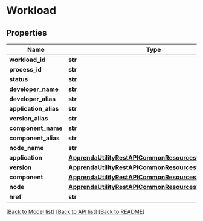 # Workload

## Properties
Name | Type | Description | Notes
------------ | ------------- | ------------- | -------------
**workload_id** | **str** |  | [optional] 
**process_id** | **str** |  | [optional] 
**status** | **str** |  | [optional] 
**developer_name** | **str** |  | [optional] 
**developer_alias** | **str** |  | [optional] 
**application_alias** | **str** |  | [optional] 
**version_alias** | **str** |  | [optional] 
**component_name** | **str** |  | [optional] 
**component_alias** | **str** |  | [optional] 
**node_name** | **str** |  | [optional] 
**application** | [**ApprendaUtilityRestAPICommonResourcesResourceBase**](ApprendaUtilityRestAPICommonResourcesResourceBase.md) |  | [optional] 
**version** | [**ApprendaUtilityRestAPICommonResourcesResourceBase**](ApprendaUtilityRestAPICommonResourcesResourceBase.md) |  | [optional] 
**component** | [**ApprendaUtilityRestAPICommonResourcesResourceBase**](ApprendaUtilityRestAPICommonResourcesResourceBase.md) |  | [optional] 
**node** | [**ApprendaUtilityRestAPICommonResourcesResourceBase**](ApprendaUtilityRestAPICommonResourcesResourceBase.md) |  | [optional] 
**href** | **str** |  | [optional] 

[[Back to Model list]](../README.md#documentation-for-models) [[Back to API list]](../README.md#documentation-for-api-endpoints) [[Back to README]](../README.md)


